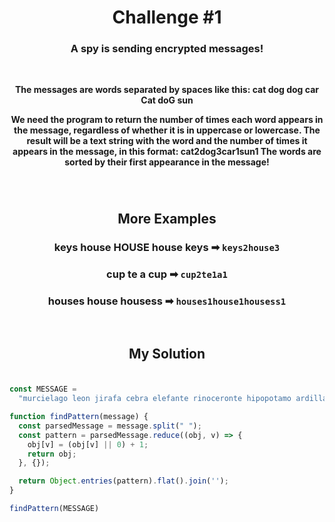 <h1 align="center">Challenge #1</h1>

###

<h3 align="center">A spy is sending encrypted messages!</h3>
<br />
<p align="center"><strong>The messages are words separated by spaces like this: cat dog dog car Cat doG sun</strong></p>
<p align="center"><strong>We need the program to return the number of times each word appears in the message, regardless of whether it is in uppercase or lowercase. The result will be a text string with the word and the number of times it appears in the message, in this format: cat2dog3car1sun1 The words are sorted by their first appearance in the message!</strong></p>

###

<br />

<h2 align="center">More Examples</h2>

###

<div align='center'> 

### keys house HOUSE house keys ➡ `keys2house3`
### cup te a cup ➡ `cup2te1a1`
### houses house housess ➡ `houses1house1housess1`

</div>

<br />

###

<h2 align="center">My Solution</h2>

###

```JavaScript

const MESSAGE =
  "murcielago leon jirafa cebra elefante rinoceronte hipopotamo ardilla mapache zorro lobo oso puma jaguar tigre leopardo gato perro caballo vaca toro cerdo oveja cabra gallina pato ganso pavo paloma halcon aguila buho colibri canario loro tucan pinguino flamenco tigre jaguar leopardo oso lobo zorro mapache ardilla elefante rinoceronte hipopotamo cebra jirafa leon murcielago cabra oveja cerdo toro vaca caballo perro gato leopardo tigre jaguar oso lobo zorro mapache ardilla hipopotamo rinoceronte elefante jirafa leon murcielago pavo ganso pato gallina cabra oveja cerdo toro vaca caballo perro gato leopardo tigre jaguar oso lobo zorro mapache ardilla hipopotamo rinoceronte elefante jirafa leon murcielago buho aguila halcon paloma pavo ganso pato gallina cabra oveja cerdo toro vaca caballo perro gato leopardo tigre jaguar oso lobo zorro mapache ardilla hipopotamo rinoceronte elefante jirafa leon murcielago colibri buho aguila halcon paloma pavo ganso pato gallina cabra oveja cerdo toro vaca caballo perro gato leopardo tigre jaguar oso lobo zorro mapache ardilla hipopotamo rinoceronte elefante jirafa leon murcielago tucan loro canario colibri buho aguila halcon paloma pavo ganso pato gallina cabra oveja cerdo toro vaca caballo perro gato leopardo tigre jaguar oso lobo zorro mapache ardilla hipopotamo rinoceronte elefante jirafa leon murcielago flamenco pinguino tucan loro canario colibri buho aguila halcon paloma pavo ganso pato gallina cabra oveja cerdo toro vaca caballo perro gato leopardo tigre jaguar oso lobo zorro mapache ardilla hipopotamo rinoceronte elefante jirafa leon murcielago jaguar oso lobo zorro mapache ardilla cebra elefante rinoceronte hipopotamo leon jirafa murcielago caballo vaca toro cerdo oveja cabra gallina pato ganso pavo paloma halcon aguila buho colibri canario loro tucan pinguino flamenco jaguar oso lobo zorro mapache ardilla cebra elefante rinoceronte hipopotamo leon jirafa murcielago caballo vaca toro cerdo oveja cabra gallina pato ganso pavo paloma halcon aguila buho colibri canario loro tucan pinguino flamenco murcielago leon jirafa cebra elefante rinoceronte hipopotamo ardilla mapache zorro lobo oso puma jaguar tigre leopardo gato perro caballo vaca toro cerdo oveja cabra gallina pato ganso pavo paloma halcon aguila buho colibri canario loro tucan pinguino flamenco oso lobo zorro mapache ardilla hipopotamo rinoceronte elefante jirafa leon murcielago cabra oveja cerdo toro vaca caballo perro gato leopardo tigre jaguar oso lobo zorro mapache ardilla cebra elefante rinoceronte hipopotamo jirafa leon murcielago pavo ganso pato gallina cabra oveja cerdo toro vaca caballo perro gato buho aguila halcon paloma colibri canario loro tucan pinguino flamenco jaguar oso lobo zorro mapache ardilla hipopotamo rinoceronte elefante jirafa leon murcielago cabra oveja cerdo toro vaca caballo perro gato buho aguila halcon paloma colibri canario loro tucan pinguino flamenco jaguar oso lobo zorro mapache ardilla hipopotamo rinoceronte elefante jirafa leon murcielago cabra oveja cerdo toro vaca caballo perro gato buho aguila halcon";

function findPattern(message) {
  const parsedMessage = message.split(" ");
  const pattern = parsedMessage.reduce((obj, v) => {
    obj[v] = (obj[v] || 0) + 1;
    return obj;
  }, {});

  return Object.entries(pattern).flat().join('');
}

findPattern(MESSAGE)

```

###
